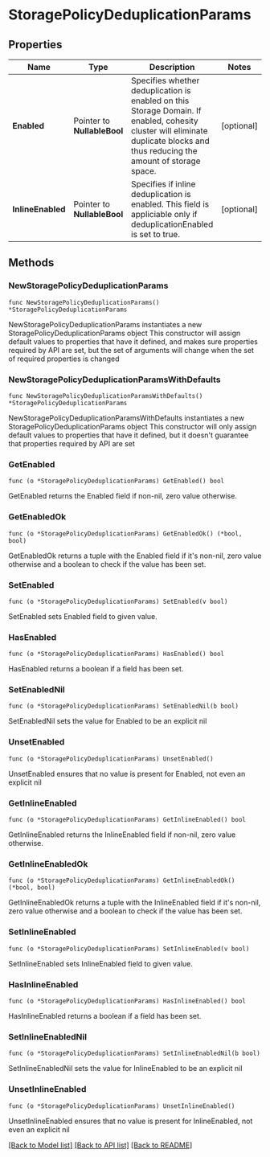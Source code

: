 # StoragePolicyDeduplicationParams

## Properties

Name | Type | Description | Notes
------------ | ------------- | ------------- | -------------
**Enabled** | Pointer to **NullableBool** | Specifies whether deduplication is enabled on this Storage Domain. If enabled, cohesity cluster will eliminate duplicate blocks and thus reducing the amount of storage space. | [optional] 
**InlineEnabled** | Pointer to **NullableBool** | Specifies if inline deduplication is enabled. This field is appliciable only if deduplicationEnabled is set to true. | [optional] 

## Methods

### NewStoragePolicyDeduplicationParams

`func NewStoragePolicyDeduplicationParams() *StoragePolicyDeduplicationParams`

NewStoragePolicyDeduplicationParams instantiates a new StoragePolicyDeduplicationParams object
This constructor will assign default values to properties that have it defined,
and makes sure properties required by API are set, but the set of arguments
will change when the set of required properties is changed

### NewStoragePolicyDeduplicationParamsWithDefaults

`func NewStoragePolicyDeduplicationParamsWithDefaults() *StoragePolicyDeduplicationParams`

NewStoragePolicyDeduplicationParamsWithDefaults instantiates a new StoragePolicyDeduplicationParams object
This constructor will only assign default values to properties that have it defined,
but it doesn't guarantee that properties required by API are set

### GetEnabled

`func (o *StoragePolicyDeduplicationParams) GetEnabled() bool`

GetEnabled returns the Enabled field if non-nil, zero value otherwise.

### GetEnabledOk

`func (o *StoragePolicyDeduplicationParams) GetEnabledOk() (*bool, bool)`

GetEnabledOk returns a tuple with the Enabled field if it's non-nil, zero value otherwise
and a boolean to check if the value has been set.

### SetEnabled

`func (o *StoragePolicyDeduplicationParams) SetEnabled(v bool)`

SetEnabled sets Enabled field to given value.

### HasEnabled

`func (o *StoragePolicyDeduplicationParams) HasEnabled() bool`

HasEnabled returns a boolean if a field has been set.

### SetEnabledNil

`func (o *StoragePolicyDeduplicationParams) SetEnabledNil(b bool)`

 SetEnabledNil sets the value for Enabled to be an explicit nil

### UnsetEnabled
`func (o *StoragePolicyDeduplicationParams) UnsetEnabled()`

UnsetEnabled ensures that no value is present for Enabled, not even an explicit nil
### GetInlineEnabled

`func (o *StoragePolicyDeduplicationParams) GetInlineEnabled() bool`

GetInlineEnabled returns the InlineEnabled field if non-nil, zero value otherwise.

### GetInlineEnabledOk

`func (o *StoragePolicyDeduplicationParams) GetInlineEnabledOk() (*bool, bool)`

GetInlineEnabledOk returns a tuple with the InlineEnabled field if it's non-nil, zero value otherwise
and a boolean to check if the value has been set.

### SetInlineEnabled

`func (o *StoragePolicyDeduplicationParams) SetInlineEnabled(v bool)`

SetInlineEnabled sets InlineEnabled field to given value.

### HasInlineEnabled

`func (o *StoragePolicyDeduplicationParams) HasInlineEnabled() bool`

HasInlineEnabled returns a boolean if a field has been set.

### SetInlineEnabledNil

`func (o *StoragePolicyDeduplicationParams) SetInlineEnabledNil(b bool)`

 SetInlineEnabledNil sets the value for InlineEnabled to be an explicit nil

### UnsetInlineEnabled
`func (o *StoragePolicyDeduplicationParams) UnsetInlineEnabled()`

UnsetInlineEnabled ensures that no value is present for InlineEnabled, not even an explicit nil

[[Back to Model list]](../README.md#documentation-for-models) [[Back to API list]](../README.md#documentation-for-api-endpoints) [[Back to README]](../README.md)


